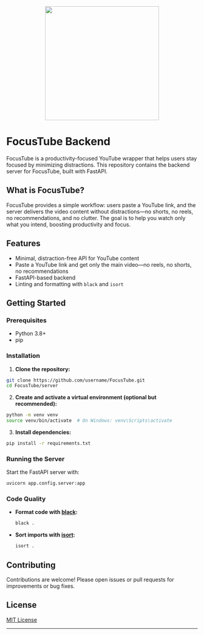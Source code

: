 <div align="center">
  <img src="https://raw.githubusercontent.com/drona-gyawali/My-Github-Assest/refs/heads/main/dumps/focusTube.png" width="300" />
</div>


# FocusTube Backend

FocusTube is a productivity-focused YouTube wrapper that helps users stay focused by minimizing distractions. This repository contains the backend server for FocusTube, built with FastAPI.

## What is FocusTube?

FocusTube provides a simple workflow: users paste a YouTube link, and the server delivers the video content without distractions—no shorts, no reels, no recommendations, and no clutter. The goal is to help you watch only what you intend, boosting productivity and focus.

## Features

- Minimal, distraction-free API for YouTube content
- Paste a YouTube link and get only the main video—no reels, no shorts, no recommendations
- FastAPI-based backend
- Linting and formatting with `black` and `isort`

## Getting Started

### Prerequisites

- Python 3.8+
- pip

### Installation

1. **Clone the repository:**
  ```bash
  git clone https://github.com/username/FocusTube.git
  cd FocusTube/server
  ```

2. **Create and activate a virtual environment (optional but recommended):**
  ```bash
  python -m venv venv
  source venv/bin/activate  # On Windows: venv\Scripts\activate
  ```

3. **Install dependencies:**
  ```bash
  pip install -r requirements.txt
  ```

### Running the Server

Start the FastAPI server with:

```bash
uvicorn app.config.server:app
```

### Code Quality

- **Format code with [black](https://black.readthedocs.io/en/stable/):**
  ```bash
  black .
  ```
- **Sort imports with [isort](https://pycqa.github.io/isort/):**
  ```bash
  isort .
  ```

## Contributing

Contributions are welcome! Please open issues or pull requests for improvements or bug fixes.

## License

[MIT License](LICENSE)

---
